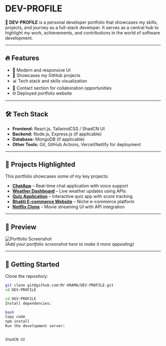 # DEV-PROFILE  

🚀 **DEV-PROFILE** is a personal developer portfolio that showcases my skills, projects, and journey as a full-stack developer. It serves as a central hub to highlight my work, achievements, and contributions in the world of software development.  

---

## 🔥 Features  

- 🎨 Modern and responsive UI  
- 💼 Showcases my GitHub projects  
- 📊 Tech stack and skills visualization  
- 📩 Contact section for collaboration opportunities  
- 🌐 Deployed portfolio website  

---

## 🛠️ Tech Stack  

- **Frontend:** React.js, TailwindCSS / ShadCN UI  
- **Backend:** Node.js, Express.js (if applicable)  
- **Database:** MongoDB (if applicable)  
- **Other Tools:** Git, GitHub Actions, Vercel/Netlify for deployment  

---

## 📂 Projects Highlighted  

This portfolio showcases some of my key projects:  

- **[ChatApp](https://github.com/Mr-KRAMA/ChatApp)** – Real-time chat application with voice support  
- **[Weather Dashboard](https://github.com/Mr-KRAMA/Weather-Dashboard)** – Live weather updates using APIs  
- **[Quiz Application](https://github.com/Mr-KRAMA/Quiz-Application)** – Interactive quiz app with score tracking  
- **[Bhakti E-commerce Website](https://github.com/Mr-KRAMA/Bhakti_Ecomerce_website)** – Niche e-commerce platform  
- **[Netflix Clone](https://github.com/Mr-KRAMA/Netflix-clone)** – Movie streaming UI with API integration  

---

## 📸 Preview  

![Portfolio Screenshot](./assets/preview.png)  
*(Add your portfolio screenshot here to make it more appealing)*  

---

## 🚀 Getting Started  

Clone the repository:  

```bash
git clone git@github.com:Mr-KRAMA/DEV-PROFILE.git
cd DEV-PROFILE

cd DEV-PROFILE
Install dependencies:

bash
Copy code
npm install
Run the development server:

 
ShadCN UI
